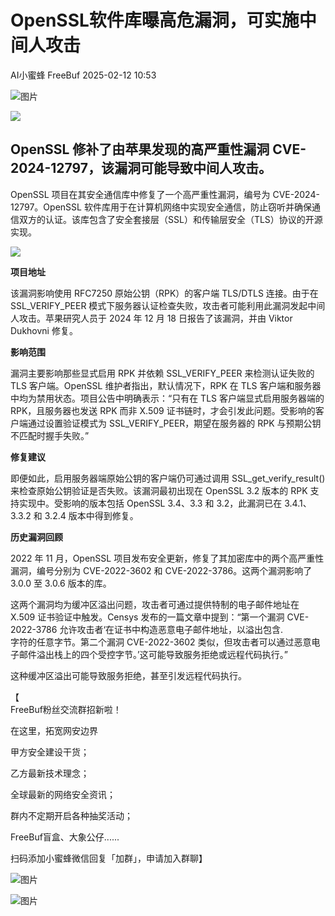 #  OpenSSL软件库曝高危漏洞，可实施中间人攻击   
AI小蜜蜂  FreeBuf   2025-02-12 10:53  
  
![图片](https://mmbiz.qpic.cn/mmbiz_gif/qq5rfBadR38jUokdlWSNlAjmEsO1rzv3srXShFRuTKBGDwkj4gvYy34iajd6zQiaKl77Wsy9mjC0xBCRg0YgDIWg/640?wx_fmt=gif&wxfrom=5&wx_lazy=1&tp=webp "")  
  
  
![](https://mmbiz.qpic.cn/mmbiz_jpg/qq5rfBadR38LWZibRwEuPn9hEibyTcrpiaXJqMzhG3icReEqTv4yHG2D8dIPRMCF7Aric1pW8Nv8GyvFOgfRuibdYYEg/640?wx_fmt=jpeg&from=appmsg "")  
  
## OpenSSL 修补了由苹果发现的高严重性漏洞 CVE-2024-12797，该漏洞可能导致中间人攻击。  
  
  
OpenSSL 项目在其安全通信库中修复了一个高严重性漏洞，编号为 CVE-2024-12797。OpenSSL 软件库用于在计算机网络中实现安全通信，防止窃听并确保通信双方的认证。该库包含了安全套接层（SSL）和传输层安全（TLS）协议的开源实现。  
  
  
![](https://mmbiz.qpic.cn/mmbiz_jpg/qq5rfBadR38LWZibRwEuPn9hEibyTcrpiaXlwdZh17aXP1zGaszBeSjmM3utD1IgtTclgkjtx5vhoQTdqUVJZeFSA/640?wx_fmt=jpeg&from=appmsg "")  
  
  
**项目地址**  
  
  
  
该漏洞影响使用 RFC7250 原始公钥（RPK）的客户端 TLS/DTLS 连接。由于在 SSL_VERIFY_PEER 模式下服务器认证检查失败，攻击者可能利用此漏洞发起中间人攻击。苹果研究人员于 2024 年 12 月 18 日报告了该漏洞，并由 Viktor Dukhovni 修复。  
  
  
**影响范围**  
  
  
  
漏洞主要影响那些显式启用 RPK 并依赖 SSL_VERIFY_PEER 来检测认证失败的 TLS 客户端。OpenSSL 维护者指出，默认情况下，RPK 在 TLS 客户端和服务器中均为禁用状态。项目公告中明确表示：“只有在 TLS 客户端显式启用服务器端的 RPK，且服务器也发送 RPK 而非 X.509 证书链时，才会引发此问题。受影响的客户端通过设置验证模式为 SSL_VERIFY_PEER，期望在服务器的 RPK 与预期公钥不匹配时握手失败。”  
  
  
**修复建议**  
  
  
  
即便如此，启用服务器端原始公钥的客户端仍可通过调用 SSL_get_verify_result() 来检查原始公钥验证是否失败。该漏洞最初出现在 OpenSSL 3.2 版本的 RPK 支持实现中。受影响的版本包括 OpenSSL 3.4、3.3 和 3.2，此漏洞已在 3.4.1、3.3.2 和 3.2.4 版本中得到修复。  
  
  
**历史漏洞回顾**  
  
  
  
2022 年 11 月，OpenSSL 项目发布安全更新，修复了其加密库中的两个高严重性漏洞，编号分别为 CVE-2022-3602 和 CVE-2022-3786。这两个漏洞影响了 3.0.0 至 3.0.6 版本的库。  
  
  
这两个漏洞均为缓冲区溢出问题，攻击者可通过提供特制的电子邮件地址在 X.509 证书验证中触发。Censys 发布的一篇文章中提到：“第一个漏洞 CVE-2022-3786 允许攻击者‘在证书中构造恶意电子邮件地址，以溢出包含.  
字符的任意字节。第二个漏洞 CVE-2022-3602 类似，但攻击者可以通过恶意电子邮件溢出栈上的四个受控字节。’这可能导致服务拒绝或远程代码执行。”  
  
这种缓冲区溢出可能导致服务拒绝，甚至引发远程代码执行。  
  
  
【  
FreeBuf粉丝交流群招新啦！  
  
在这里，拓宽网安边界  
  
甲方安全建设干货；  
  
乙方最新技术理念；  
  
全球最新的网络安全资讯；  
  
群内不定期开启各种抽奖活动；  
  
FreeBuf盲盒、大象公仔......  
  
扫码添加小蜜蜂微信回复「加群」，申请加入群聊】  
  
  
![图片](https://mmbiz.qpic.cn/mmbiz_jpg/qq5rfBadR3ich6ibqlfxbwaJlDyErKpzvETedBHPS9tGHfSKMCEZcuGq1U1mylY7pCEvJD9w60pWp7NzDjmM2BlQ/640?wx_fmt=other&wxfrom=5&wx_lazy=1&wx_co=1&retryload=2&tp=webp "")  
  
  
![图片](https://mmbiz.qpic.cn/mmbiz_png/qq5rfBadR3ic5icaZr7IGkVcd3DT6vXW4B4LOZ1M7YkTPhS1AT2DQJaicFjtCxt5BRO7p5AOJqvH3EJABCd0BFqYQ/640?wx_fmt=other&from=appmsg&wxfrom=5&wx_lazy=1&wx_co=1&tp=webp "")  
  
  
  
  
  
  
  
  
[](https://mp.weixin.qq.com/s?__biz=MjM5NjA0NjgyMA==&mid=2651312407&idx=1&sn=60289b6b056aee1df1685230aa453829&token=1964067027&lang=zh_CN&scene=21#wechat_redirect)  
  
